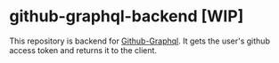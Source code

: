 # github-graphql-backend [WIP]

This repository is backend for [Github-Graphql](https://github.com/amanshu-kataria/github-graphql). It gets the user's github access token and returns it to the client.

